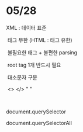 # 05/28

XML : 데이터 표준

​		   태그 무한 (HTML : 태그 유한)

​		   불필요한 태그 + 불편한 parsing

​		   root tag 1개 반드시 필요

​		   대소문자 구분

​		   <> </> " "

​		

document.querySelector

document.querySelectorAll

